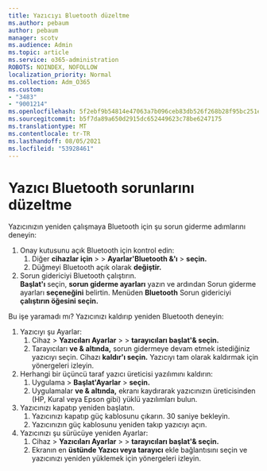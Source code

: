 ```yaml
---
title: Yazıcıyı Bluetooth düzeltme
ms.author: pebaum
author: pebaum
manager: scotv
ms.audience: Admin
ms.topic: article
ms.service: o365-administration
ROBOTS: NOINDEX, NOFOLLOW
localization_priority: Normal
ms.collection: Adm_O365
ms.custom:
- "3483"
- "9001214"
ms.openlocfilehash: 5f2ebf9b54814e47063a7b096ceb83db526f268b28f95bc251e31ac717fc6620
ms.sourcegitcommit: b5f7da89a650d2915dc652449623c78be6247175
ms.translationtype: MT
ms.contentlocale: tr-TR
ms.lasthandoff: 08/05/2021
ms.locfileid: "53928461"
---
```

# <a name="fix-bluetooth-printer-connection-issues"></a>Yazıcı Bluetooth sorunlarını düzeltme

Yazıcınızın yeniden çalışmaya Bluetooth için şu sorun giderme adımlarını deneyin:


1. Onay kutusunu açık Bluetooth için kontrol edin:
    1. Diğer **cihazlar için**  >    >  **Ayarlar'Bluetooth &'ı**  >  **seçin.**
    2. Düğmeyi Bluetooth açık olarak **değiştir.**
2. Sorun gidericiyi Bluetooth çalıştırın. <br>
    **Başlat'ı** seçin, **sorun giderme ayarları** yazın ve ardından Sorun giderme ayarları **seçeneğini** belirtin. Menüden **Bluetooth** Sorun gidericiyi **çalıştırın öğesini seçin.**

Bu işe yaramadı mı? Yazıcınızı kaldırıp yeniden Bluetooth deneyin:

1. Yazıcıyı şu Ayarlar:
    1. Cihaz   >  **Yazıcıları Ayarlar**  >    >  **tarayıcıları başlat'& seçin.**
    2. Tarayıcıları **ve & altında,** sorun gidermeye devam etmek istediğiniz yazıcıyı seçin. Cihazı **kaldır'ı seçin.** Yazıcıyı tam olarak kaldırmak için yönergeleri izleyin.
2. Herhangi bir üçüncü taraf yazıcı üreticisi yazılımını kaldırın:
    1. Uygulama   >  **Başlat'Ayarlar**  >  **seçin.**
    2. Uygulamalar **ve & altında,** ekranı kaydırarak yazıcınızın üreticisinden (HP, Kural veya Epson gibi) yüklü yazılımları bulun.
3. Yazıcınızı kapatıp yeniden başlatın.
   1. Yazıcınızı kapatıp güç kablosunu çıkarın. 30 saniye bekleyin. 
   2. Yazıcınızın güç kablosunu yeniden takıp yazıcıyı açın.
4. Yazıcınızı şu sürücüye yeniden Ayarlar:
    1. Cihaz   >  **Yazıcıları Ayarlar**  >    >  **tarayıcıları başlat'& seçin.**
    2. Ekranın en **üstünde Yazıcı veya tarayıcı** ekle bağlantısını seçin ve yazıcınızı yeniden yüklemek için yönergeleri izleyin.
